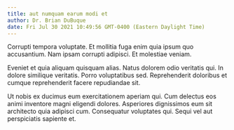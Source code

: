 ```yaml
---
title: aut numquam earum modi et
author: Dr. Brian DuBuque
date: Fri Jul 30 2021 10:49:56 GMT-0400 (Eastern Daylight Time)
---
```

Corrupti tempora voluptate. Et mollitia fuga enim quia ipsum quo accusantium. Nam ipsam corrupti adipisci. Et molestiae veniam.

 Eveniet et quia aliquam quisquam alias. Natus dolorem odio veritatis qui. In dolore similique veritatis. Porro voluptatibus sed. Reprehenderit doloribus et cumque reprehenderit facere repudiandae sit.

 Ut nobis ex ducimus eum exercitationem aperiam qui. Cum delectus eos animi inventore magni eligendi dolores. Asperiores dignissimos eum sit architecto quia adipisci cum. Consequatur voluptates qui. Sequi vel aut perspiciatis sapiente et.